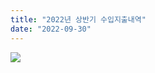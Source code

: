 ```yaml
---
title: "2022년 상반기 수입지출내역"
date: "2022-09-30"
---
```


![](https://r2.womenandwar.net/kboard_attached/3/202209/6336b16e0cc631260294.jpg)
